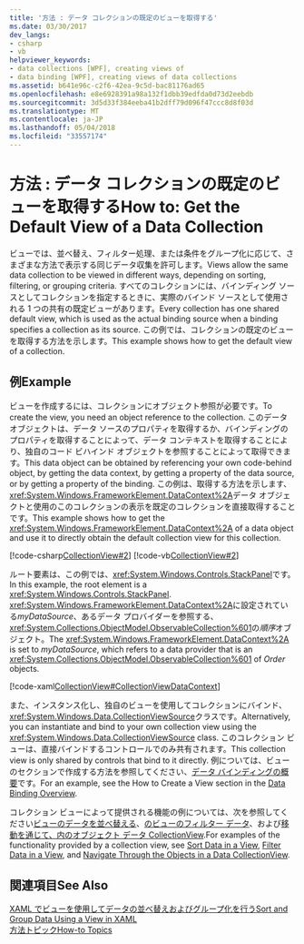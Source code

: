 ```yaml
---
title: '方法 : データ コレクションの既定のビューを取得する'
ms.date: 03/30/2017
dev_langs:
- csharp
- vb
helpviewer_keywords:
- data collections [WPF], creating views of
- data binding [WPF], creating views of data collections
ms.assetid: b641e96c-c2f6-42ea-9c5d-bac81176ad65
ms.openlocfilehash: e8e6928391a98a132f1dbb39edfda0d73d2eebdb
ms.sourcegitcommit: 3d5d33f384eeba41b2dff79d096f47ccc8d8f03d
ms.translationtype: MT
ms.contentlocale: ja-JP
ms.lasthandoff: 05/04/2018
ms.locfileid: "33557174"
---
```

# <a name="how-to-get-the-default-view-of-a-data-collection"></a><span data-ttu-id="8d4d8-102">方法 : データ コレクションの既定のビューを取得する</span><span class="sxs-lookup"><span data-stu-id="8d4d8-102">How to: Get the Default View of a Data Collection</span></span>
<span data-ttu-id="8d4d8-103">ビューでは、並べ替え、フィルター処理、または条件をグループ化に応じて、さまざまな方法で表示する同じデータ収集を許可します。</span><span class="sxs-lookup"><span data-stu-id="8d4d8-103">Views allow the same data collection to be viewed in different ways, depending on sorting, filtering, or grouping criteria.</span></span> <span data-ttu-id="8d4d8-104">すべてのコレクションには、バインディング ソースとしてコレクションを指定するときに、実際のバインド ソースとして使用される 1 つの共有の既定ビューがあります。</span><span class="sxs-lookup"><span data-stu-id="8d4d8-104">Every collection has one shared default view, which is used as the actual binding source when a binding specifies a collection as its source.</span></span> <span data-ttu-id="8d4d8-105">この例では、コレクションの既定のビューを取得する方法を示します。</span><span class="sxs-lookup"><span data-stu-id="8d4d8-105">This example shows how to get the default view of a collection.</span></span>  
  
## <a name="example"></a><span data-ttu-id="8d4d8-106">例</span><span class="sxs-lookup"><span data-stu-id="8d4d8-106">Example</span></span>  
 <span data-ttu-id="8d4d8-107">ビューを作成するには、コレクションにオブジェクト参照が必要です。</span><span class="sxs-lookup"><span data-stu-id="8d4d8-107">To create the view, you need an object reference to the collection.</span></span> <span data-ttu-id="8d4d8-108">このデータ オブジェクトは、データ ソースのプロパティを取得するか、バインディングのプロパティを取得することによって、データ コンテキストを取得することにより、独自のコード ビハインド オブジェクトを参照することによって取得できます。</span><span class="sxs-lookup"><span data-stu-id="8d4d8-108">This data object can be obtained by referencing your own code-behind object, by getting the data context, by getting a property of the data source, or by getting a property of the binding.</span></span> <span data-ttu-id="8d4d8-109">この例は、取得する方法を示します、<xref:System.Windows.FrameworkElement.DataContext%2A>データ オブジェクトと使用のこのコレクションの表示を既定のコレクションを直接取得することです。</span><span class="sxs-lookup"><span data-stu-id="8d4d8-109">This example shows how to get the <xref:System.Windows.FrameworkElement.DataContext%2A> of a data object and use it to directly obtain the default collection view for this collection.</span></span>  
  
 [!code-csharp[CollectionView#2](../../../../samples/snippets/csharp/VS_Snippets_Wpf/CollectionView/CSharp/Page1.xaml.cs#2)]
 [!code-vb[CollectionView#2](../../../../samples/snippets/visualbasic/VS_Snippets_Wpf/CollectionView/VisualBasic/Page1.xaml.vb#2)]  
  
 <span data-ttu-id="8d4d8-110">ルート要素は、この例では、<xref:System.Windows.Controls.StackPanel>です。</span><span class="sxs-lookup"><span data-stu-id="8d4d8-110">In this example, the root element is a <xref:System.Windows.Controls.StackPanel>.</span></span> <span data-ttu-id="8d4d8-111"><xref:System.Windows.FrameworkElement.DataContext%2A>に設定されている*myDataSource*、あるデータ プロバイダーを参照する、<xref:System.Collections.ObjectModel.ObservableCollection%601>の*順序*オブジェクト。</span><span class="sxs-lookup"><span data-stu-id="8d4d8-111">The <xref:System.Windows.FrameworkElement.DataContext%2A> is set to *myDataSource*, which refers to a data provider that is an <xref:System.Collections.ObjectModel.ObservableCollection%601> of *Order* objects.</span></span>  
  
 [!code-xaml[CollectionView#CollectionViewDataContext](../../../../samples/snippets/csharp/VS_Snippets_Wpf/CollectionView/CSharp/Page1.xaml#collectionviewdatacontext)]  
  
 <span data-ttu-id="8d4d8-112">また、インスタンス化し、独自のビューを使用してコレクションにバインド、<xref:System.Windows.Data.CollectionViewSource>クラスです。</span><span class="sxs-lookup"><span data-stu-id="8d4d8-112">Alternatively, you can instantiate and bind to your own collection view using the <xref:System.Windows.Data.CollectionViewSource> class.</span></span> <span data-ttu-id="8d4d8-113">このコレクション ビューは、直接バインドするコントロールでのみ共有されます。</span><span class="sxs-lookup"><span data-stu-id="8d4d8-113">This collection view is only shared by controls that bind to it directly.</span></span> <span data-ttu-id="8d4d8-114">例については、ビューのセクションで作成する方法を参照してください、[データ バインディングの概要](../../../../docs/framework/wpf/data/data-binding-overview.md)です。</span><span class="sxs-lookup"><span data-stu-id="8d4d8-114">For an example, see the How to Create a View section in the [Data Binding Overview](../../../../docs/framework/wpf/data/data-binding-overview.md).</span></span>  
  
 <span data-ttu-id="8d4d8-115">コレクション ビューによって提供される機能の例については、次を参照してください[ビューのデータを並べ替える](../../../../docs/framework/wpf/data/how-to-sort-data-in-a-view.md)、[のビューのフィルター データ](../../../../docs/framework/wpf/data/how-to-filter-data-in-a-view.md)、および[移動を通じて、内のオブジェクト データ CollectionView](../../../../docs/framework/wpf/data/how-to-navigate-through-the-objects-in-a-data-collectionview.md).</span><span class="sxs-lookup"><span data-stu-id="8d4d8-115">For examples of the functionality provided by a collection view, see [Sort Data in a View](../../../../docs/framework/wpf/data/how-to-sort-data-in-a-view.md), [Filter Data in a View](../../../../docs/framework/wpf/data/how-to-filter-data-in-a-view.md), and [Navigate Through the Objects in a Data CollectionView](../../../../docs/framework/wpf/data/how-to-navigate-through-the-objects-in-a-data-collectionview.md).</span></span>  
  
## <a name="see-also"></a><span data-ttu-id="8d4d8-116">関連項目</span><span class="sxs-lookup"><span data-stu-id="8d4d8-116">See Also</span></span>  
 [<span data-ttu-id="8d4d8-117">XAML でビューを使用してデータの並べ替えおよびグループ化を行う</span><span class="sxs-lookup"><span data-stu-id="8d4d8-117">Sort and Group Data Using a View in XAML</span></span>](../../../../docs/framework/wpf/data/how-to-sort-and-group-data-using-a-view-in-xaml.md)  
 [<span data-ttu-id="8d4d8-118">方法トピック</span><span class="sxs-lookup"><span data-stu-id="8d4d8-118">How-to Topics</span></span>](../../../../docs/framework/wpf/data/data-binding-how-to-topics.md)
